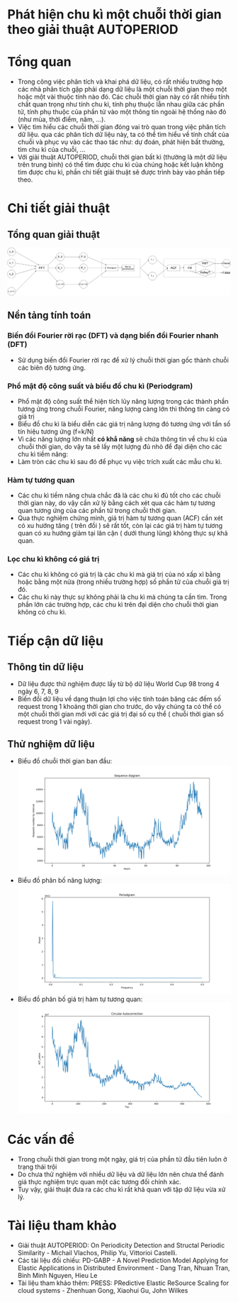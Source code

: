 Phát hiện chu kì một chuỗi thời gian theo giải thuật AUTOPERIOD
===

# Tổng quan
* Trong công việc phân tích và khai phá dữ liệu, có rất nhiều trường hợp các nhà phân tích gặp phải dạng dữ liệu là một chuỗi thời gian theo một hoặc một vài thuộc tính nào đó. Các chuỗi thời gian này có rất nhiều tính chất quan trọng như tính chu kì, tính phụ thuộc lẫn nhau giữa các phần tử, tính phụ thuộc của phần tử vào một thông tin ngoài hệ thống nào đó (như mùa, thời điểm, năm, ...).
* Việc tìm hiểu các chuỗi thời gian đóng vai trò quan trong việc phân tích dữ liệu. qua các phân tích dữ liệu này, ta có thể tìm hiểu về tính chất của chuỗi và phục vụ vào các thao tác như: dự đoán, phát hiện bất thường, tìm chu kì của chuỗi, ...
* Với giải thuật AUTOPERIOD, chuỗi thời gian bất kì (thường là một dữ liệu trên trung bình) có thể tìm được chu kì của chúng hoặc kết luận không tìm được chu kì, phần chi tiết giải thuật sẽ được trình bày vào phần tiếp theo.

# Chi tiết giải thuật
## Tổng quan giải thuật 
![](Overview.png)
## Nền tảng tính toán 
### Biến đổi Fourier rời rạc (DFT) và dạng biến đổi Fourier nhanh (DFT)
* Sử dụng biến đổi Fourier rời rạc để xử lý chuỗi thời gian gốc thành chuỗi các biên độ tương ứng.
### Phổ mật độ công suất và biểu đồ chu kì (Periodgram)
* Phổ mật độ công suất thể hiện tích lũy năng lượng trong các thành phần tương ứng trong chuỗi Fourier, năng lượng càng lớn thì thông tin càng có giá trị
* Biểu đồ chu kì là biểu diễn các giá trị năng lượng đó tương ứng với tần số tín hiệu tương ứng (f=k/N)
* Vì các năng lượng lớn nhất **có khẳ năng** sẽ chứa thông tin về chu kì của chuỗi thời gian, do vậy ta sẽ lấy một lượng đủ nhỏ để đại diện cho các chu kì tiềm năng:
* Làm tròn các chu kì sau đó để phục vụ việc trích xuất các mẫu chu kì.
### Hàm tự tương quan
* Các chu kì tiềm năng chưa chắc đã là các chu kì đủ tốt cho các chuỗi thời gian này, do vậy cần xử lý bằng cách xét qua các hàm tự tương quan tương ứng của các phần tử trong chuỗi thời gian.
* Qua thực nghiệm chứng minh, giá trị hàm tự tương quan (ACF) cần xét có xu hướng tăng ( trên đồi ) sẽ rất tốt, còn lại các giá trị hàm tự tương quan có xu hướng giảm tại lân cận ( dưới thung lũng) không thực sự khả quan.
### Lọc chu kì không có giá trị
* Các chu kì không có giá trị là các chu kì mà giá trị của nó xấp xỉ bằng hoặc bằng một nửa (trong nhiều trường hợp) số phần tử của chuỗi giá trị đó.
* Các chu kì này thực sự không phải là chu kì mà chúng ta cần tìm. Trong phần lớn các trường hợp, các chu kì trên đại diện cho chuỗi thời gian không có chu kì.

# Tiếp cận dữ liệu
## Thông tin dữ liệu
* Dữ liệu được thử nghiệm được lấy từ bộ dữ liệu World Cup 98 trong 4 ngày 6, 7, 8, 9
* Biến đổi dữ liệu về dạng thuận lợi cho việc tính toán băng các đếm số request trong 1 khoảng thời gian cho trước, do vậy chúng ta có thể có một chuỗi thời gian mới với các giá trị đại số cụ thể ( chuỗi thời gian số request trong 1 vài ngày).
## Thử nghiệm dữ liệu
* Biểu đồ chuỗi thời gian ban đầu:
![](Sequence.png)
* Biểu đồ phân bố năng lượng:
![](Periodgram.png)
* Biểu đồ phân bố giá trị hàm tự tương quan:
![](ACF.png)
# Các vấn đề 
* Trong chuỗi thời gian trong một ngày, giá trị của phần tử đầu tiên luôn ở trạng thái trội
* Do chưa thử nghiệm với nhiều dữ liệu và dữ liệu lớn nên chưa thể đánh giá thực nghiệm trực quan một các tương đối chính xác.
* Tuy vậy, giải thuật đưa ra các chu kì rất khả quan với tập dữ liệu vừa xử lý.
# Tài liệu tham khảo

* Giải thuật AUTOPERIOD: On Periodicity Detection and Structal Periodic Similarity - Michail Vlachos, Philip Yu, Vittorioi Castelli.
* Các tài liệu đối chiếu: PD-GABP - A Novel Prediction Model Applying for Elastic Applications in Distributed Environment - Dang Tran, Nhuan Tran, Binh Minh Nguyen, Hieu Le
* Tài liệu tham khảo thêm: PRESS: PRedictive Elastic ReSource Scaling
for cloud systems - Zhenhuan Gong, Xiaohui Gu, John Wilkes
